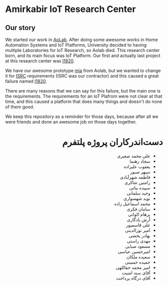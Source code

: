 # Amirkabir IoT Research Center

## Our story

We started our work in [AoLab](https://github.com/AoLab). After doing some awesome works in Home Automation Systems and IoT Platforms,
University decided to having multiple Laboratories for IoT Research, so Aolab died.
This research center born, and its main focus was IoT Platform. Our first and actually last project at this research center was [I1820](https://github.com/I1820/).

We have our awesome prototype [mia](https://github.com/I1820/mia) from Aolab, but we wanted to change it for [ISRC](https://isrc.ac.ir/) requirements
(ISRC was our contractor) and this caused a great failure named [I1820](https://github.com/I1820/I1820).

There are many reasons that we can say for this failure, but the main one is the requirements.
The requirements for an IoT Plafrom were not clear at that time, and this caused a platform that does many things and doesn't do none of them good.

We keep this repository as a reminder for those days, because after all we were friends and done an awesome job on those days together.
<div dir="rtl">

# دست‌اندرکاران پروژه پلتفرم

- علی محمد صغیری
- سجاد رهنما
- یعقوب علیزاده
- سپهر صبور
- فاطمه شهرآبادی
- رامتین شاکری
- سپیده بیاتی
- وحید سلمانی
- نوید شهسواری
- محمد اسماعیل زاده
- سامان فکری
- پرهام الوانی
- آرش یادگاری
- علی قاسمپور
- امیر نورالدینی
- بهادر بخشی
- مهدی راستی
- مسعود صبایی
- امیرحسین عباسی
- سعیده ملکان
- حمیده حسینی
- امیر محمد حقاللهی
- آقای سند امنیت
- آقای درگاه پرداخت
  
</div>
